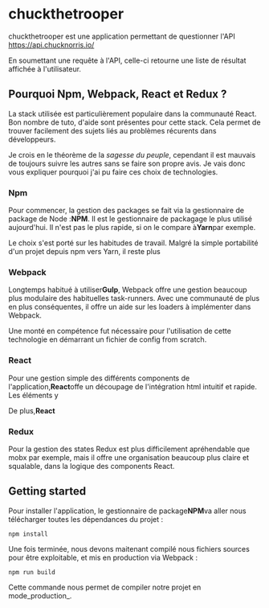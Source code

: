 # chuckthetrooper

chuckthetrooper est une application permettant de questionner l'API https://api.chucknorris.io/

En soumettant une requête à l'API, celle-ci retourne une liste de résultat affichée à l'utilisateur.

## Pourquoi Npm, Webpack, React et Redux ?

La stack utilisée est particulièrement populaire dans la communauté React. Bon nombre de tuto, d'aide sont présentes pour cette stack. Cela permet de trouver facilement des sujets liés au problèmes récurents dans développeurs.
 
Je crois en le théorème de la _sagesse du peuple_, cependant il est mauvais de toujours suivre les autres sans se faire son propre avis. Je vais donc vous expliquer pourquoi j'ai pu faire ces choix de technologies.
 
### Npm

Pour commencer, la gestion des packages se fait via la gestionnaire de package de Node :**NPM**. Il est le gestionnaire de packagage le plus utilisé aujourd'hui. Il n'est pas le plus rapide, si on le compare à**Yarn**par exemple.
 
 Le choix s'est porté sur les habitudes de travail. Malgré la simple portabilité d'un projet depuis npm vers Yarn, il reste plus 

### Webpack

Longtemps habitué à utiliser**Gulp**, Webpack offre une gestion beaucoup plus modulaire des habituelles task-runners. Avec une communauté de plus en plus conséquentes, il offre un aide sur les loaders à implémenter dans Webpack.

Une monté en compétence fut nécessaire pour l'utilisation de cette technologie en démarrant un fichier de config from scratch.

### React

Pour une gestion simple des différents components de l'application,**React**offe un découpage de l'intégration html intuitif et rapide. Les éléments y 

De plus,**React** 

### Redux

Pour la gestion des states Redux est plus difficilement apréhendable que mobx par exemple, mais il offre une organisation beaucoup plus claire et squalable, dans la logique des components React.

## Getting started

Pour installer l'application, le gestionnaire de package**NPM**va aller nous télécharger toutes les dépendances du projet :
```
npm install
```

Une fois terminée, nous devons maitenant compilé nous fichiers sources pour être exploitable, et mis en production via Webpack : 
```
npm run build
```
 Cette commande nous permet de compiler notre projet en mode_production_.
